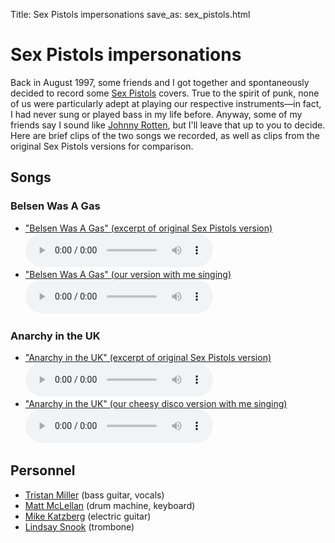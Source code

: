 Title: Sex Pistols impersonations
save_as: sex_pistols.html

# Sex Pistols impersonations

Back in August 1997, some friends and I got together and spontaneously
decided to record some [Sex Pistols](https://en.wikipedia.org/wiki/Sex_Pistols) covers.
True to the spirit of punk, none of us were particularly adept at
playing our respective instruments—in fact, I had never sung or played
bass in my life before. Anyway, some of my friends say I sound like
[Johnny Rotten](https://en.wikipedia.org/wiki/Johnny_Rotten), but I'll leave that up to
you to decide. Here are brief clips of the two songs we recorded, as
well as clips from the original Sex Pistols versions for comparison.

Songs
-----

### Belsen Was A Gas

<div>
<ul>
<li><a href="https://files.nothingisreal.com/music/Sex_Pistols_-_Belsen_Was_A_Gas_(excerpt).mp3">"Belsen Was A Gas" (excerpt of original Sex Pistols version)</a><br />
 <audio controls>
  <source src="https://files.nothingisreal.com/music/Sex_Pistols_-_Belsen_Was_A_Gas_(excerpt).mp3" type="audio/mpeg">
  Your browser does not support the audio element.
  </audio> 
</li>
<li><a href="https://files.nothingisreal.com/music/Ravi_CRC_-_Belsen_Was_A_Gas.mp3">"Belsen Was A Gas" (our version with me singing)</a><br />
 <audio controls>
  <source src="https://files.nothingisreal.com/music/Ravi_CRC_-_Belsen_Was_A_Gas.mp3" type="audio/mpeg">
  Your browser does not support the audio element.
</audio> 
</li>
</ul>
</div>

### Anarchy in the UK

<div>
<ul>
<li><a href="https://files.nothingisreal.com/music/Sex_Pistols_-_Anarchy_in_the_UK_(excerpt).mp3">"Anarchy in the UK" (excerpt of original Sex Pistols version)</a><br />
 <audio controls>
  <source src="https://files.nothingisreal.com/music/Sex_Pistols_-_Anarchy_in_the_UK_(excerpt).mp3" type="audio/mpeg">
  Your browser does not support the audio element.
</audio> 
</li>
<li><a href="https://files.nothingisreal.com/music/Ravi_CRC_-_Anarchy_in_the_UK.mp3">"Anarchy in the UK" (our cheesy disco version with me singing)</a><br />
 <audio controls>
  <source src="https://files.nothingisreal.com/music/Ravi_CRC_-_Anarchy_in_the_UK.mp3" type="audio/mpeg">
  Your browser does not support the audio element.
  </audio> 
</li>
</ul>
</div>

Personnel
---------

-   [Tristan Miller](https://logological.org/) (bass guitar,
    vocals)
-   [Matt McLellan](http://counterpoint.frequency44.com/) (drum machine,
    keyboard)
-   [Mike Katzberg](http://geektrosexual.blogspot.de/) (electric guitar)
-   [Lindsay Snook](http://members.tripod.com/lindsay_snook/) (trombone)
